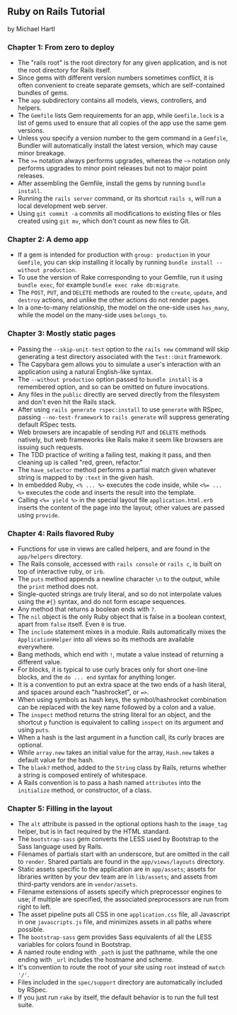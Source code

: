 ## Ruby on Rails Tutorial

by Michael Hartl

### Chapter 1: From zero to deploy
* The "rails root" is the root directory for any given application, and is not the root directory for Rails itself.
* Since gems with different version numbers sometimes conflict, it is often convenient to create separate gemsets, which are self-contained bundles of gems.
* The `app` subdirectory contains all models, views, controllers, and helpers.
* The `Gemfile` lists Gem requirements for an app, while `Gemfile.lock` is a list of gems used to ensure that all copies of the app use the same gem versions.
* Unless you specify a version number to the gem command in a `Gemfile`, Bundler will automatically install the latest version, which may cause minor breakage.
* The `>=` notation always performs upgrades, whereas the `~>` notation only performs upgrades to minor point releases but not to major point releases.
* After assembling the Gemfile, install the gems by running `bundle install`.
* Running the `rails server` command, or its shortcut `rails s`, will run a local development web server.
* Using `git commit -a` commits all modifications to existing files or files created using `git mv`, which don't count as new files to Git.

### Chapter 2: A demo app
* If a gem is intended for production with `group: production` in your `Gemfile`, you can skip installing it locally by running `bundle install --without production`.
* To use the version of Rake corresponding to your Gemfile, run it using `bundle exec`, for example `bundle exec rake db:migrate`.
* The `POST`, `PUT`, and `DELETE` methods are routed to the `create`, `update`, and `destroy` actions, and unlike the other actions do not render pages.
* In a one-to-many relationship, the model on the one-side uses `has_many`, while the model on the many-side uses `belongs_to`.

### Chapter 3: Mostly static pages
* Passing the `--skip-unit-test` option to the `rails new` command will skip generating a test directory associated with the `Test::Unit` framework.
* The Capybara gem allows you to simulate a user's interaction with an application using a natural English-like syntax.
* The `--without production` option passed to `bundle install` is a remembered option, and so can be omitted on future invocations.
* Any files in the `public` directly are served directly from the filesystem and don't even hit the Rails stack.
* After using `rails generate rspec:install` to use `generate` with RSpec, passing `--no-test-framework` to `rails generate` will suppress generating default RSpec tests.
* Web browsers are incapable of sending `PUT` and `DELETE` methods natively, but web frameworks like Rails make it seem like browsers are issuing such requests.
* The TDD practice of writing a failing test, making it pass, and then cleaning up is called "red, green, refactor."
* The `have_selector` method performs a partial match given whatever string is mapped to by `:text` in the given hash.
* In embedded Ruby, `<% ... %>` executes the code inside, while `<%= ... %>` executes the code and inserts the result into the template.
* Calling `<%= yield %>` in the special layout file `application.html.erb` inserts the content of the page into the layout; other values are passed using `provide`.

### Chapter 4: Rails flavored Ruby
* Functions for use in views are called helpers, and are found in the `app/helpers` directory.
* The Rails console, accessed with `rails console` or `rails c`, is built on top of interactive ruby, or `irb`.
* The `puts` method appends a newline character `\n` to the output, while the `print` method does not.
* Single-quoted strings are truly literal, and so do not interpolate values using the `#{}` syntax, and do not form escape sequences.
* Any method that returns a boolean ends with `?`.
* The `nil` object is the only Ruby object that is false in a boolean context, apart from `false` itself. Even `0` is true.
* The `include` statement mixes in a module. Rails automatically mixes the `ApplicationHelper` into all views so its methods are available everywhere.
* Bang methods, which end with `!`, mutate a value instead of returning a different value.
* For blocks, it is typical to use curly braces only for short one-line blocks, and the `do ... end` syntax for anything longer.
* It is a convention to put an extra space at the two ends of a hash literal, and spaces around each "hashrocket", or `=>`.
* When using symbols as hash keys, the symbol/hashrocket combination can be replaced with the key name followed by a colon and a value.
* The `inspect` method returns the string literal for an object, and the shortcut `p` function is equivalent to calling `inspect` on its argument and using `puts`.
* When a hash is the last argument in a function call, its curly braces are optional.
* While `array.new` takes an initial value for the array, `Hash.new` takes a default value for the hash.
* The `blank?` method, added to the `String` class by Rails, returns whether a string is composed entirely of whitespace.
* A Rails convention is to pass a hash named `attributes` into the `initialize` method, or constructor, of a class.

### Chapter 5: Filling in the layout
* The `alt` attribute is passed in the optional options hash to the `image_tag` helper, but is in fact required by the HTML standard.
* The `bootstrap-sass` gem converts the LESS used by Bootstrap to the Sass language used by Rails.
* Filenames of partials start with an underscore, but are omitted in the call to `render`. Shared partials are found in the `app/views/layouts` directory.
* Static assets specific to the application are in `app/assets`; assets for libraries written by your dev team are in `lib/assets`; and assets from third-party vendors are in `vendor/assets`.
* Filename extensions of assets specify which preprocessor engines to use; if multiple are specified, the associated preprocessors are run from right to left.
* The asset pipeline puts all CSS in one `application.css` file, all Javascript in one `javascripts.js` file, and minimizes assets in all paths where possible.
* The `bootstrap-sass` gem provides Sass equivalents of all the LESS variables for colors found in Bootstrap.
* A named route ending with `_path` is just the pathname, while the one ending with `_url` includes the hostname and scheme.
* It's convention to route the root of your site using `root` instead of `match '/'`.
* Files included in the `spec/support` directory are automatically included by RSpec.
* If you just run `rake` by itself, the default behavior is to run the full test suite.

